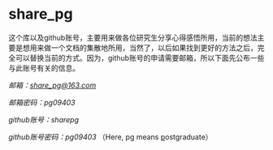 # share_pg
这个库以及github账号，主要用来做各位研究生分享心得感悟所用，当前的想法主要是想用来做一个文档的集散地所用，当然了，以后如果找到更好的方法之后，完全可以替换当前的方式。因为，github账号的申请需要邮箱，所以下面先公布一些与此账号有关的信息。

*邮箱：share_pg@163.com*

*邮箱密码：pg09403*

*github账号：sharepg*

*github账号密码：pg09403*
（Here, pg means <u>p</u>ost<u>g</u>raduate）
